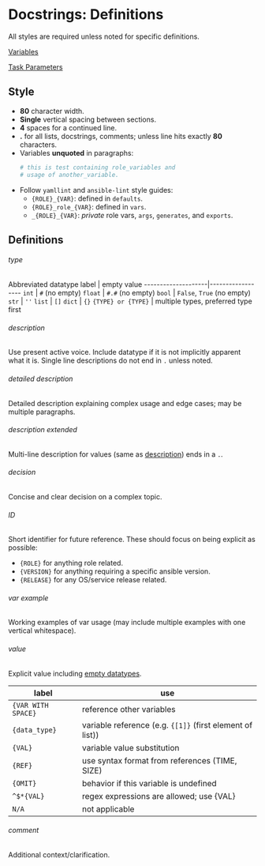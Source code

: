 # Docstrings: Definitions
All styles are required unless noted for specific definitions.

[Variables](variables.md)

[Task Parameters](task_parameters.md)

## Style
* **80** character width.
* **Single** vertical spacing between sections.
* **4** spaces for a continued line.
* **.** for all lists, docstrings, comments; unless line hits exactly **80**
  characters.
* Variables **unquoted** in paragraphs:
  ``` yaml
  # this is test containing role_variables and
  # usage of another_variable.
  ```
* Follow `yamllint` and `ansible-lint` style guides:
  * `{ROLE}_{VAR}`: defined in `defaults`.
  * `{ROLE}_role_{VAR}`: defined in `vars`.
  * `_{ROLE}_{VAR}`: *private* role vars, `args`, `generates`, and `exports`.

## Definitions

###### type
Abbreviated datatype
 label              | empty value
--------------------|------------------
 `int`              | `#` (no empty)
 `float`            | `#.#` (no empty)
 `bool`             | `False`, `True` (no empty)
 `str`              | `''`
 `list`             | `[]`
 `dict`             | `{}`
 `{TYPE} or {TYPE}` | multiple types, preferred type first

###### description
Use present active voice. Include datatype if it is not implicitly apparent
what it is. Single line descriptions do not end in `.` unless noted.

###### detailed description
Detailed description explaining complex usage and edge cases; may be multiple
paragraphs.

###### description extended
Multi-line description for values (same as [description](#description)) ends in
a `.`.

###### decision
Concise and clear decision on a complex topic.

###### ID
Short identifier for future reference. These should focus on being explicit as
possible:

* `{ROLE}` for anything role related.
* `{VERSION}` for anything requiring a specific ansible version.
* `{RELEASE}` for any OS/service release related.

###### var example
Working examples of var usage (may include multiple examples with one vertical
whitespace).

###### value
Explicit value including [empty datatypes](#type).

 label              | use
--------------------|----------------------------------------------------------
 `{VAR WITH SPACE}` | reference other variables
 `{data_type}`      | variable reference (e.g. `{[1]}` (first element of list))
 `{VAL}`            | variable value substitution
 `{REF}`            | use syntax format from references (TIME, SIZE)
 `{OMIT}`           | behavior if this variable is undefined
 `^$*{VAL}`         | regex expressions are allowed; use {VAL}
 `N/A`              | not applicable

###### comment
Additional context/clarification.

